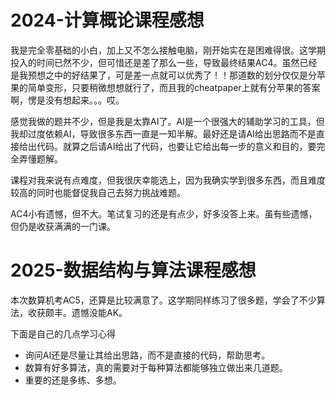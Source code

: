 # 2024-计算概论课程感想
我是完全零基础的小白，加上又不怎么接触电脑，刚开始实在是困难得很。这学期投入的时间已然不少，但可惜还是差了那么一些，导致最终结果AC4。虽然已经是我预想之中的好结果了，可是差一点就可以优秀了！！那道数的划分仅仅是分苹果的简单变形，只要稍微想想就行了，而且我的cheatpaper上就有分苹果的答案啊，愣是没有想起来。。。哎。

感觉我做的题并不少，但是我是太靠AI了。AI是一个很强大的辅助学习的工具，但我却过度依赖AI，导致很多东西一直是一知半解。最好还是请AI给出思路而不是直接给出代码。就算之后请AI给出了代码，也要让它给出每一步的意义和目的，要完全弄懂题解。

课程对我来说有点难度，但我很庆幸能选上，因为我确实学到很多东西，而且难度较高的同时也能督促我自己去努力挑战难题。

AC4小有遗憾，但不大。笔试复习的还是有点少，好多没答上来。虽有些遗憾，但仍是收获满满的一门课。
# 2025-数据结构与算法课程感想
本次数算机考AC5，还算是比较满意了。这学期同样练习了很多题，学会了不少算法，收获颇丰。遗憾没能AK。

下面是自己的几点学习心得

+ 询问AI还是尽量让其给出思路，而不是直接的代码，帮助思考。
+ 数算有好多算法，真的需要对于每种算法都能够独立做出来几道题。
+ 重要的还是多练、多想。
